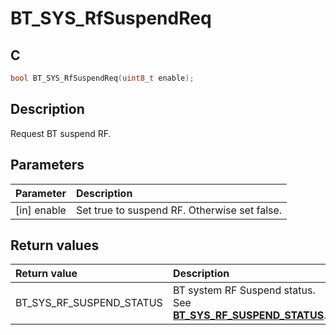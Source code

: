 # BT_SYS_RfSuspendReq

## C

```c
bool BT_SYS_RfSuspendReq(uint8_t enable);
```

## Description

Request BT suspend RF.

## Parameters

|Parameter|Description|
|:---|:---|
|\[in\] enable|Set true to suspend RF. Otherwise set false.|

## Return values

|Return value|Description|
|:---|:---|
BT_SYS_RF_SUSPEND_STATUS|BT system RF Suspend status. See **[BT_SYS_RF_SUSPEND_STATUS](GUID-CB065F01-98A0-4CC3-9687-4A309D344E6A.md)**.|
